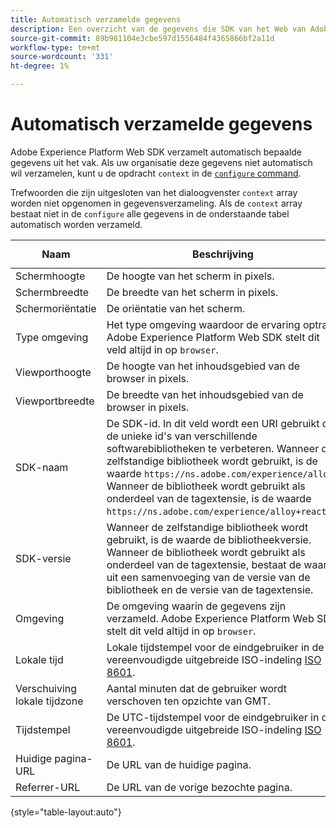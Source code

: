 ```yaml
---
title: Automatisch verzamelde gegevens
description: Een overzicht van de gegevens die SDK van het Web van Adobe Experience Platform automatisch verzamelt.
source-git-commit: 89b981104e3cbe597d1556484f4365866bf2a11d
workflow-type: tm+mt
source-wordcount: '331'
ht-degree: 1%

---
```


# Automatisch verzamelde gegevens

Adobe Experience Platform Web SDK verzamelt automatisch bepaalde gegevens uit het vak. Als uw organisatie deze gegevens niet automatisch wil verzamelen, kunt u de opdracht `context` in de [`configure` command](../fundamentals/configuring-the-sdk.md).

Trefwoorden die zijn uitgesloten van het dialoogvenster `context` array worden niet opgenomen in gegevensverzameling. Als de `context` array bestaat niet in de `configure` alle gegevens in de onderstaande tabel automatisch worden verzameld.

| Naam | Beschrijving | `context` arraytrefwoord | XDM-pad | Voorbeeldwaarde |
| --- | --- | --- | --- | --- |
| Schermhoogte | De hoogte van het scherm in pixels. | `device` | `events[].xdm.device.screenHeight` | `900` |
| Schermbreedte | De breedte van het scherm in pixels. | `device` | `events[].xdm.device.screenWidth` | `1440` |
| Schermoriëntatie | De oriëntatie van het scherm. | `device` | `events[].xdm.device.screenOrientation` | `landscape` of `portrait` |
| Type omgeving | Het type omgeving waardoor de ervaring optrad. Adobe Experience Platform Web SDK stelt dit veld altijd in op `browser`. | `environment` | `events[].xdm.environment.type` | `browser` |
| Viewporthoogte | De hoogte van het inhoudsgebied van de browser in pixels. | `environment` | `events[].xdm.environment.browserDetails.viewportHeight` | `679` |
| Viewportbreedte | De breedte van het inhoudsgebied van de browser in pixels. | `environment` | `events[].xdm.environment.browserDetails.viewportWidth` | `642` |
| SDK-naam | De SDK-id. In dit veld wordt een URI gebruikt om de unieke id&#39;s van verschillende softwarebibliotheken te verbeteren. Wanneer de zelfstandige bibliotheek wordt gebruikt, is de waarde `https://ns.adobe.com/experience/alloy`. Wanneer de bibliotheek wordt gebruikt als onderdeel van de tagextensie, is de waarde `https://ns.adobe.com/experience/alloy+reactor`. | | `events[].xdm.implementationDetails.name` | `https://ns.adobe.com/experience/alloy` |
| SDK-versie | Wanneer de zelfstandige bibliotheek wordt gebruikt, is de waarde de bibliotheekversie. Wanneer de bibliotheek wordt gebruikt als onderdeel van de tagextensie, bestaat de waarde uit een samenvoeging van de versie van de bibliotheek en de versie van de tagextensie. | | `events[].xdm.implementationDetails.version` | `2.1.0+2.1.3` |
| Omgeving | De omgeving waarin de gegevens zijn verzameld. Adobe Experience Platform Web SDK stelt dit veld altijd in op `browser`. | | `events[].xdm.implementationDetails.environment` | `browser` |
| Lokale tijd | Lokale tijdstempel voor de eindgebruiker in de vereenvoudigde uitgebreide ISO-indeling [ISO 8601](https://datatracker.ietf.org/doc/html/rfc3339#section-5.6). | `placeContext` | `events[].xdm.placeContext.localTime` | `YYYY-08-07T15:47:17.129-07:00` |
| Verschuiving lokale tijdzone | Aantal minuten dat de gebruiker wordt verschoven ten opzichte van GMT. | `placeContext` | `events[].xdm.placeContext.localTimezoneOffset` | `360` |
| Tijdstempel | De UTC-tijdstempel voor de eindgebruiker in de vereenvoudigde uitgebreide ISO-indeling [ISO 8601](https://datatracker.ietf.org/doc/html/rfc3339#section-5.6). | Altijd inbegrepen | `events[].xdm.timestamp` | `YYYY-08-07T22:47:17.129Z` |
| Huidige pagina-URL | De URL van de huidige pagina. | `web` | `events[].xdm.web.webPageDetails.URL` | `https://example.com/index.html` |
| Referrer-URL | De URL van de vorige bezochte pagina. | `web` | `events[].xdm.web.webReferrer.URL` | `http://example.org/linkedpage.html` |

{style="table-layout:auto"}
